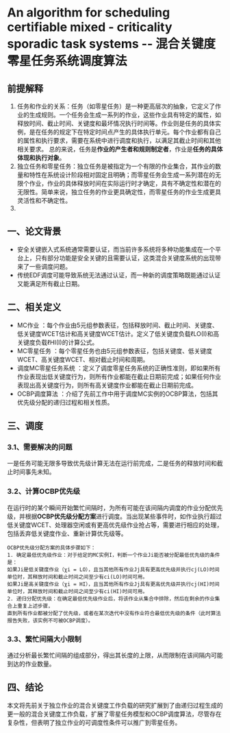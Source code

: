 # An algorithm for scheduling certifiable mixed - criticality sporadic task systems -- 混合关键度零星任务系统调度算法

## 前提解释

1. 任务和作业的关系：任务（如零星任务）是一种更高层次的抽象，它定义了作业的生成规则。一个任务会生成一系列的作业，这些作业具有特定的属性，如释放时间、截止时间、关键度和最坏情况执行时间等。作业则是任务的具体实例，是在任务的规定下在特定时间点产生的具体执行单元。每个作业都有自己的属性和执行要求，需要在系统中进行调度和执行，以满足其截止时间和其他相关要求。
   总的来说，任务是**作业的产生者和规则制定者**，作业是**任务的具体体现和执行对象**。
2. 独立任务和零星任务：独立任务是被指定为一个有限的作业集合，其作业的数量和特性在系统设计阶段相对固定且明确；而零星任务会生成一系列潜在的无限个作业，作业的具体释放时间在实际运行时才确定，具有不确定性和潜在的无限性。简单来说，独立任务的作业更具确定性，而零星任务的作业生成更具灵活性和不确定性。
3. 

## 一、论文背景

* 安全关键嵌入式系统通常需要认证，而当前许多系统将多种功能集成在一个平台上，只有部分功能是安全关键的且需要认证，这类混合关键度系统的出现带来了一些调度问题。
* 传统EDF调度可能导致系统无法通过认证，而一种新的调度策略既能通过认证又能满足所有截止日期。

## 二、相关定义

* MC作业 ：每个作业由5元组参数表征，包括释放时间、截止时间、关键度、低关键度WCET估计和高关键度WCET估计。定义了低关键度负载ℓLO(I)和高关键度负载ℓHI(I)的计算公式。
* MC零星任务 ：每个零星任务也由5元组参数表征，包括关键度、低关键度WCET、高关键度WCET、相对截止时间和周期。
* 调度MC零星任务系统 ：定义了调度零星任务系统的正确性准则，即如果所有作业表现出低关键度行为，则所有作业都能在截止日期前完成；如果任何作业表现出高关键度行为，则所有高关键度作业都能在截止日期前完成。
* OCBP调度算法 ：介绍了先前工作中用于调度MC实例的OCBP算法，包括其优先级分配的递归过程和相关性质。

## 三、调度

### 3.1、需要解决的问题

一是任务可能无限多导致优先级计算无法在运行前完成，二是任务的释放时间和截止时间事先未知。

### 3.2、计算OCBP优先级 

在运行时的某个瞬间开始繁忙间隔时，为所有可能在该间隔内调度的作业分配优先级，并根据**OCBP优先级分配方案**进行调度。当出现某些事件时，如作业执行超过低关键度WCET、处理器空闲或有更高优先级作业抢占等，需要进行相应的处理，包括丢弃低关键度作业、重新计算优先级等。

```
OCBP优先级分配方案的具体步骤如下：
1. 确定最低优先级作业：对于给定的MC实例I，判断一个作业Ji能否被分配最低优先级的条件是：    
如果Ji是低关键度作业（χi = LO），且当其他所有作业Jj具有更高优先级并执行cj(LO)时间单位时，其释放时间和截止时间之间至少有ci(LO)时间可用。
如果Ji是高关键度作业（χi = HI），且当其他所有作业Jj具有更高优先级并执行cj(HI)时间单位时，其释放时间和截止时间之间至少有ci(HI)时间可用。
2. 递归分配优先级：在确定最低优先级作业后，将该作业从集合中排除，然后在剩余的作业集合上重复上述步骤，
直到所有作业都被分配了优先级，或者在某次迭代中没有作业符合最低优先级的条件（此时算法报告失败，该实例不可被OCBP调度）。
```

### 3.3、繁忙间隔大小限制

通过分析最长繁忙间隔的组成部分，得出其长度的上限，从而限制在该间隔内可能到达的作业数量。

## 四、结论

本文将先前关于独立作业的混合关键度工作负载的研究扩展到了由递归过程生成的更一般的混合关键度工作负载，扩展了零星任务模型和OCBP调度算法，尽管存在复杂性，但表明了独立作业的可调度性条件可以推广到零星任务。




